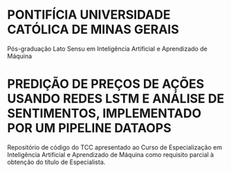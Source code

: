 # PONTIFÍCIA UNIVERSIDADE CATÓLICA DE MINAS GERAIS

Pós-graduação Lato Sensu em Inteligência Artificial e Aprendizado de Máquina

# PREDIÇÃO DE PREÇOS DE AÇÕES USANDO REDES LSTM E ANÁLISE DE SENTIMENTOS, IMPLEMENTADO POR UM PIPELINE DATAOPS

Repositório de código do TCC apresentado ao Curso de Especialização em Inteligência Artificial e Aprendizado de Máquina como requisito parcial à obtenção do título de Especialista.
